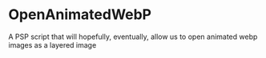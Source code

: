 # OpenAnimatedWebP
A PSP script that will hopefully, eventually, allow us to open animated webp images as a layered image
